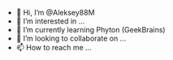 - 👋 Hi, I’m @Aleksey88M
- 👀 I’m interested in ...
- 🌱 I’m currently learning Phyton (GeekBrains)
- 💞️ I’m looking to collaborate on ...
- 📫 How to reach me ...

<!---
Aleksey88M/Aleksey88M is a ✨ special ✨ repository because its `README.md` (this file) appears on your GitHub profile.
You can click the Preview link to take a look at your changes.
--->
